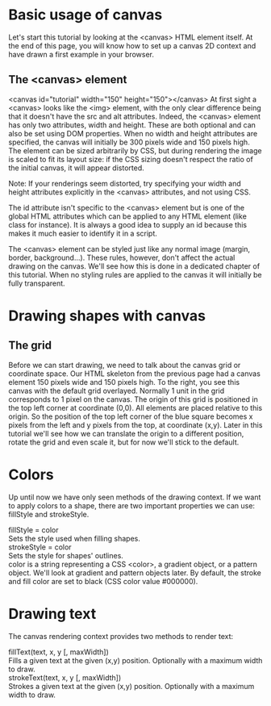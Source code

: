 # Basic usage of canvas

Let's start this tutorial by looking at the \<canvas> HTML element itself. At the end of this page, you will know how to set up a canvas 2D context and have drawn a first example in your browser.

## The \<canvas> element
\<canvas id="tutorial" width="150" height="150">\</canvas>
At first sight a \<canvas> looks like the \<img> element, with the only clear difference being that it doesn't have the src and alt attributes. Indeed, the \<canvas> element has only two attributes, width and height. These are both optional and can also be set using DOM properties. When no width and height attributes are specified, the canvas will initially be 300 pixels wide and 150 pixels high. The element can be sized arbitrarily by CSS, but during rendering the image is scaled to fit its layout size: if the CSS sizing doesn't respect the ratio of the initial canvas, it will appear distorted.

Note: If your renderings seem distorted, try specifying your width and height attributes explicitly in the \<canvas> attributes, and not using CSS.

The id attribute isn't specific to the \<canvas> element but is one of the global HTML attributes which can be applied to any HTML element (like class for instance). It is always a good idea to supply an id because this makes it much easier to identify it in a script.

The \<canvas> element can be styled just like any normal image (margin, border, background…). These rules, however, don't affect the actual drawing on the canvas. We'll see how this is done in a dedicated chapter of this tutorial. When no styling rules are applied to the canvas it will initially be fully transparent.

# Drawing shapes with canvas
## The grid
Before we can start drawing, we need to talk about the canvas grid or coordinate space. Our HTML skeleton from the previous page had a canvas element 150 pixels wide and 150 pixels high. To the right, you see this canvas with the default grid overlayed. Normally 1 unit in the grid corresponds to 1 pixel on the canvas. The origin of this grid is positioned in the top left corner at coordinate (0,0). All elements are placed relative to this origin. So the position of the top left corner of the blue square becomes x pixels from the left and y pixels from the top, at coordinate (x,y). Later in this tutorial we'll see how we can translate the origin to a different position, rotate the grid and even scale it, but for now we'll stick to the default.

# Colors
Up until now we have only seen methods of the drawing context. If we want to apply colors to a shape, there are two important properties we can use: fillStyle and strokeStyle.

fillStyle = color <br>
Sets the style used when filling shapes.<br>
strokeStyle = color<br>
Sets the style for shapes' outlines.<br>
color is a string representing a CSS \<color>, a gradient object, or a pattern object. We'll look at gradient and pattern objects later. By default, the stroke and fill color are set to black (CSS color value #000000).

# Drawing text
The canvas rendering context provides two methods to render text:

fillText(text, x, y [, maxWidth])<br>
Fills a given text at the given (x,y) position. Optionally with a maximum width to draw.<br>
strokeText(text, x, y [, maxWidth])<br>
Strokes a given text at the given (x,y) position. Optionally with a maximum width to draw.